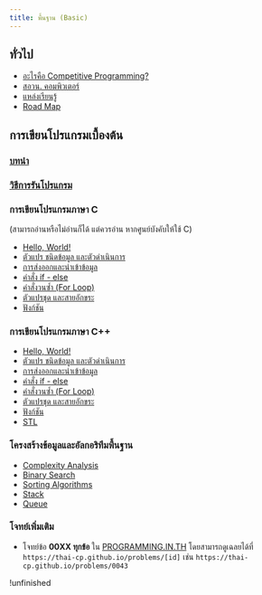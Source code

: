 ```yaml
---
title: พื้นฐาน (Basic)
---
```


## ทั่วไป
- [อะไรคือ Competitive Programming?](/general/intro-cp)
- [สอวน. คอมพิวเตอร์](/general/posn)
- [แหล่งเรียนรู้](/general/resources)
- [Road Map](/general/roadmap)

## การเขียนโปรแกรมเบื้องต้น
### [บทนำ](/prog-basic/)
### [วิธีการรันโปรแกรม](/prog-basic/run-code)

### การเขียนโปรแกรมภาษา C

(สามารถอ่านหรือไม่อ่านก็ได้ แต่ควรอ่าน หากศูนย์บังคับให้ใช้ C)

- [Hello, World!](/prog-basic/c/hello-world)
- [ตัวแปร ชนิดข้อมูล และตัวดำเนินการ](/prog-basic/c/variable)
- [การส่งออกและนำเข้าข้อมูล](/prog-basic/c/input-output)
- [คำสั่ง if - else](/prog-basic/c/if-else)
- [คำสั่งวนซ้ำ (For Loop)](/prog-basic/c/for-loop)
- [ตัวแปรชุด และสายอักขระ](/prog-basic/c/array)
- [ฟังก์ชัน](/prog-basic/c/function)

### การเขียนโปรแกรมภาษา C++
- [Hello, World!](/prog-basic/cpp/hello-world)
- [ตัวแปร ชนิดข้อมูล และตัวดำเนินการ](/prog-basic/cpp/variable)
- [การส่งออกและนำเข้าข้อมูล](/prog-basic/cpp/input-output)
- [คำสั่ง if - else](/prog-basic/cpp/if-else)
- [คำสั่งวนซ้ำ (For Loop)](/prog-basic/cpp/for-loop)
- [ตัวแปรชุด และสายอักขระ](/prog-basic/cpp/array)
- [ฟังก์ชัน](/prog-basic/cpp/function)
- [STL](/prog-basic/cpp/stl)

### โครงสร้างข้อมูลและอัลกอริทึมพื้นฐาน  
- [Complexity Analysis](/dsa-basic/complexity)
- [Binary Search](/dsa-basic/binary-search)
- [Sorting Algorithms](/dsa-basic/sorting)
- [Stack](/dsa-basic/stack)
- [Queue](/dsa-basic/queue)

### โจทย์เพิ่มเติม

- โจทย์ข้อ **00XX ทุกข้อ** ใน [PROGRAMMING.IN.TH](https://programming.in.th) โดยสามารถดูเฉลยได้ที่ `https://thai-cp.github.io/problems/[id]` เช่น `https://thai-cp.github.io/problems/0043`

!unfinished
